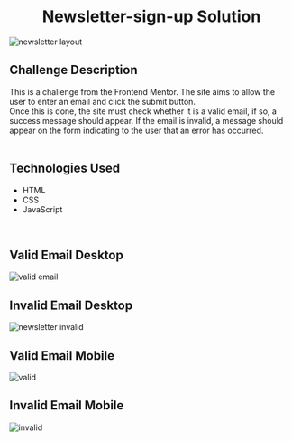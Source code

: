 <h1 align="center">Newsletter-sign-up Solution</h1>

![newsletter layout](https://github.com/Isis-gsantos/Newsletter-sign-up/assets/142533840/d58de216-1038-43c9-bc27-2cf8964fe76c)

## Challenge Description
This is a challenge from the Frontend Mentor. The site aims to allow the user to enter an email and click the submit button. <br>
Once this is done, the site must check whether it is a valid email, if so, a success message should appear. If the email is invalid, a message should appear on the form indicating to the user that an error has occurred.
<br> <br>

## Technologies Used
- HTML
- CSS
- JavaScript
<br>

## Valid Email Desktop 
![valid email](https://github.com/Isis-gsantos/Newsletter-sign-up/assets/142533840/6e52248e-2e47-4100-9357-9c2e1b7036e0)
<br>

## Invalid Email Desktop
![newsletter invalid](https://github.com/Isis-gsantos/Newsletter-sign-up/assets/142533840/dbc54a8d-e812-4ef8-a01c-2a99c10005f6)
<br>

## Valid Email Mobile
![valid](https://github.com/Isis-gsantos/Newsletter-sign-up/assets/142533840/279fe255-9232-4806-ad9d-b618f09af78a)
<br>

## Invalid Email Mobile
![invalid](https://github.com/Isis-gsantos/Newsletter-sign-up/assets/142533840/1a32e7f3-79e8-4150-b17a-7149e9d6e734)

